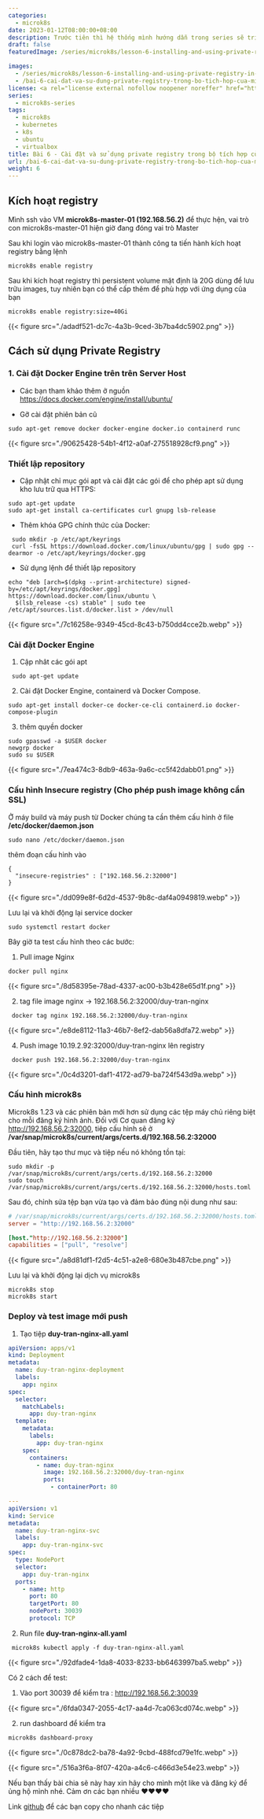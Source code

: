 ```yaml
---
categories:
  - microk8s
date: 2023-01-12T08:00:00+08:00
description: Trước tiên thì hệ thống mình hướng dẫn trong series sẽ triển khai trong moi trường VM và các image sẽ không public ra Internet nên mình sử dụng private registry
draft: false
featuredImage: /series/microk8s/lesson-6-installing-and-using-private-registry-in-the-microk8s-integrator.webp

images:
  - /series/microk8s/lesson-6-installing-and-using-private-registry-in-the-microk8s-integrator.webp
  - /bai-6-cai-dat-va-su-dung-private-registry-trong-bo-tich-hop-cua-microk8s/images/index.png
license: <a rel="license external nofollow noopener noreffer" href="https://creativecommons.org/licenses/by-nc/4.0/" target="_blank">CC BY-NC 4.0</a>
series:
  - microk8s-series
tags:
  - microk8s
  - kubernetes
  - k8s
  - ubuntu
  - virtualbox
title: Bài 6 - Cài đặt và sử dụng private registry trong bộ tích hợp của Microk8s
url: /bai-6-cai-dat-va-su-dung-private-registry-trong-bo-tich-hop-cua-microk8s
weight: 6
---
```


## Kích hoạt registry

Mình ssh vào VM **microk8s-master-01 (192.168.56.2)** để thực hện, vai trò con microk8s-master-01 hiện giờ đang đóng vai trò Master

Sau khi login vào microk8s-master-01 thành công ta tiến hành kích hoạt registry bằng lệnh

```nginx
microk8s enable registry
```

Sau khi kích hoạt registry thì persistent volume mặt định là 20G dùng để lưu trữu images, tuy nhiên bạn có thể cấp thêm để phù hợp với ứng dụng của bạn

```nginx
microk8s enable registry:size=40Gi
```

{{< figure src="./adadf521-dc7c-4a3b-9ced-3b7ba4dc5902.png" >}}

## Cách sử dụng Private Registry

### 1. Cài đặt **Docker Engine** trên trên **Server Host**

- Các bạn tham khảo thêm ở nguồn https://docs.docker.com/engine/install/ubuntu/

- Gỡ cài đặt phiên bản cũ

```nginx
sudo apt-get remove docker docker-engine docker.io containerd runc
```

{{< figure src="./90625428-54b1-4f12-a0af-275518928cf9.png" >}}

### Thiết lập repository

- Cập nhật chỉ mục gói apt và cài đặt các gói để cho phép apt sử dụng kho lưu trữ qua HTTPS:

```nginx
sudo apt-get update
sudo apt-get install ca-certificates curl gnupg lsb-release
```

- Thêm khóa GPG chính thức của Docker:

```nginx
 sudo mkdir -p /etc/apt/keyrings
 curl -fsSL https://download.docker.com/linux/ubuntu/gpg | sudo gpg --dearmor -o /etc/apt/keyrings/docker.gpg
```

- Sử dụng lệnh để thiết lập repository

```nginx
echo "deb [arch=$(dpkg --print-architecture) signed-by=/etc/apt/keyrings/docker.gpg] https://download.docker.com/linux/ubuntu \
  $(lsb_release -cs) stable" | sudo tee /etc/apt/sources.list.d/docker.list > /dev/null
```

{{< figure src="./7c16258e-9349-45cd-8c43-b750dd4cce2b.webp" >}}

### Cài đặt Docker Engine

1. Cập nhât các gói apt

```nginx
 sudo apt-get update
```

2. Cài đặt Docker Engine, containerd và Docker Compose.

```nginx
sudo apt-get install docker-ce docker-ce-cli containerd.io docker-compose-plugin
```

3. thêm quyền docker

```nginx
sudo gpasswd -a $USER docker
newgrp docker
sudo su $USER
```

{{< figure src="./7ea474c3-8db9-463a-9a6c-cc5f42dabb01.png" >}}

### Cấu hình Insecure registry (Cho phép push image không cần SSL)

Ở máy build và máy push từ Docker chúng ta cần thêm cấu hình ở file **/etc/docker/daemon.json**

```nginx
sudo nano /etc/docker/daemon.json
```

thêm đoạn cấu hình vào

```nginx
{
  "insecure-registries" : ["192.168.56.2:32000"]
}
```

{{< figure src="./dd099e8f-6d2d-4537-9b8c-daf4a0949819.webp" >}}

Lưu lại và khởi động lại service docker

```nginx
sudo systemctl restart docker
```

Bây giờ ta test cấu hình theo các bước:

1. Pull image Nginx

```nginx
docker pull nginx
```

{{< figure src="./8d58395e-78ad-4337-ac00-b3b428e65d1f.png" >}}

2. tag file image nginx -> 192.168.56.2:32000/duy-tran-nginx

```nginx
 docker tag nginx 192.168.56.2:32000/duy-tran-nginx
```

{{< figure src="./e8de8112-11a3-46b7-8ef2-dab56a8dfa72.webp" >}}

4. Push image 10.19.2.92:32000/duy-tran-nginx lên registry

```nginx
 docker push 192.168.56.2:32000/duy-tran-nginx
```

{{< figure src="./0c4d3201-daf1-4172-ad79-ba724f543d9a.webp" >}}

### Cấu hình microk8s

Microk8s 1.23 và các phiên bản mới hơn sử dụng các tệp máy chủ riêng biệt cho mỗi đăng ký hình ảnh. Đối với Cơ quan đăng ký http://192.168.56.2:32000, tiệp cấu hình sẽ ở **/var/snap/microk8s/current/args/certs.d/192.168.56.2:32000**

Đầu tiên, hãy tạo thư mục và tiệp nếu nó không tồn tại:

```nginx
sudo mkdir -p /var/snap/microk8s/current/args/certs.d/192.168.56.2:32000
sudo touch /var/snap/microk8s/current/args/certs.d/192.168.56.2:32000/hosts.toml
```

Sau đó, chỉnh sửa tệp bạn vừa tạo và đảm bảo đúng nội dung như sau:

```toml
# /var/snap/microk8s/current/args/certs.d/192.168.56.2:32000/hosts.toml
server = "http://192.168.56.2:32000"

[host."http://192.168.56.2:32000"]
capabilities = ["pull", "resolve"]
```

{{< figure src="./a8d81df1-f2d5-4c51-a2e8-680e3b487cbe.png" >}}

Lưu lại và khởi động lại dịch vụ microk8s

```nginx
microk8s stop
microk8s start
```

### Deploy và test image mới push

1. Tạo tiệp **duy-tran-nginx-all.yaml**

```yaml
apiVersion: apps/v1
kind: Deployment
metadata:
  name: duy-tran-nginx-deployment
  labels:
    app: nginx
spec:
  selector:
    matchLabels:
      app: duy-tran-nginx
  template:
    metadata:
      labels:
        app: duy-tran-nginx
    spec:
      containers:
        - name: duy-tran-nginx
          image: 192.168.56.2:32000/duy-tran-nginx
          ports:
            - containerPort: 80

---
apiVersion: v1
kind: Service
metadata:
  name: duy-tran-nginx-svc
  labels:
    app: duy-tran-nginx-svc
spec:
  type: NodePort
  selector:
    app: duy-tran-nginx
  ports:
    - name: http
      port: 80
      targetPort: 80
      nodePort: 30039
      protocol: TCP
```

2. Run file **duy-tran-nginx-all.yaml**

```nginx
 microk8s kubectl apply -f duy-tran-nginx-all.yaml
```

{{< figure src="./92dfade4-1da8-4033-8233-bb6463997ba5.webp" >}}

Có 2 cách để test:

1. Vào port 30039 để kiểm tra : http://192.168.56.2:30039

{{< figure src="./6fda0347-2055-4c17-aa4d-7ca063cd074c.webp" >}}

2. run dashboard để kiểm tra

```nginx
microk8s dashboard-proxy
```

{{< figure src="./0c878dc2-ba78-4a92-9cbd-488fcd79e1fc.webp" >}}

{{< figure src="./516a3f6a-8f07-420a-a4c6-c466d3e54e23.webp" >}}

Nếu bạn thấy bài chia sẽ này hay xin hãy cho mình một like và đăng ký để ủng hộ mình nhé.
Cảm ơn các bạn nhiều ♥️♥️♥️♥️

Link [github](https://github.com/akitectio/microk8s-series/) để các bạn copy cho nhanh các tiệp
